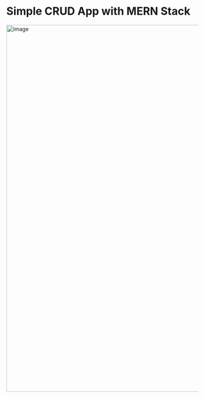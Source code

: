 <h1>Simple CRUD App with MERN Stack</h1>
<img width="960" alt="image" src="https://github.com/Bahriilhame/CRUD-Form-MERN/assets/112669286/d8a573d5-d79f-4e8d-b279-3ac14916c27b">
